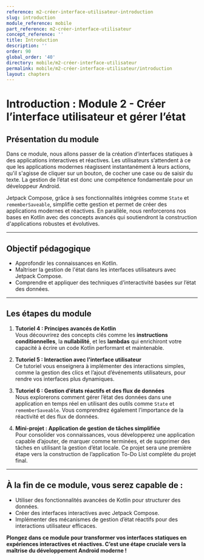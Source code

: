 ```yaml
---
reference: m2-créer-interface-utilisateur-introduction
slug: introduction
module_reference: mobile
part_reference: m2-créer-interface-utilisateur
concept_reference: ''
title: Introduction
description: ''
order: 90
global_order: '40'
directory: mobile/m2-créer-interface-utilisateur
permalink: mobile/m2-créer-interface-utilisateur/introduction
layout: chapters
---
```


# **Introduction : Module 2 - Créer l’interface utilisateur et gérer l’état**  

## **Présentation du module**  
Dans ce module, nous allons passer de la création d’interfaces statiques à des applications interactives et réactives. Les utilisateurs s’attendent à ce que les applications modernes réagissent instantanément à leurs actions, qu'il s'agisse de cliquer sur un bouton, de cocher une case ou de saisir du texte. La gestion de l’état est donc une compétence fondamentale pour un développeur Android.  

Jetpack Compose, grâce à ses fonctionnalités intégrées comme `State` et `rememberSaveable`, simplifie cette gestion et permet de créer des applications modernes et réactives. En parallèle, nous renforcerons nos bases en Kotlin avec des concepts avancés qui soutiendront la construction d'applications robustes et évolutives.  

---

## **Objectif pédagogique**  
- Approfondir les connaissances en Kotlin.  
- Maîtriser la gestion de l'état dans les interfaces utilisateurs avec Jetpack Compose.  
- Comprendre et appliquer des techniques d’interactivité basées sur l’état des données.  

---

## **Les étapes du module**  

1. **Tutoriel 4 : Principes avancés de Kotlin**  
   Vous découvrirez des concepts clés comme les **instructions conditionnelles**, la **nullabilité**, et les **lambdas** qui enrichiront votre capacité à écrire un code Kotlin performant et maintenable.  

2. **Tutoriel 5 : Interaction avec l'interface utilisateur**  
   Ce tutoriel vous enseignera à implémenter des interactions simples, comme la gestion des clics et l’ajout d’événements utilisateurs, pour rendre vos interfaces plus dynamiques.  

3. **Tutoriel 6 : Gestion d’états réactifs et des flux de données**  
   Nous explorerons comment gérer l’état des données dans une application en temps réel en utilisant des outils comme `State` et `rememberSaveable`. Vous comprendrez également l’importance de la réactivité et des flux de données.  

4. **Mini-projet : Application de gestion de tâches simplifiée**  
   Pour consolider vos connaissances, vous développerez une application capable d’ajouter, de marquer comme terminées, et de supprimer des tâches en utilisant la gestion d’état locale. Ce projet sera une première étape vers la construction de l’application To-Do List complète du projet final.  

---

## **À la fin de ce module, vous serez capable de :**  
- Utiliser des fonctionnalités avancées de Kotlin pour structurer des données.  
- Créer des interfaces interactives avec Jetpack Compose.  
- Implémenter des mécanismes de gestion d’état réactifs pour des interactions utilisateur efficaces.  

**Plongez dans ce module pour transformer vos interfaces statiques en expériences interactives et réactives. C’est une étape cruciale vers la maîtrise du développement Android moderne !**  